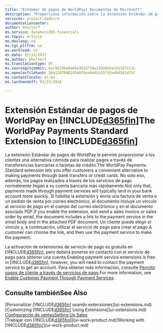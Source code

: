 ```yaml
---
title: "Estándar de pagos de WorldPay| Documentos de Microsoft"
description: "Proporciona información sobre la extensión Estándar de pagos de WorldPay"
services: project-madeira
documentationcenter: 
author: bholtorf
ms.service: dynamics365-financials
ms.topic: article
ms.devlang: na
ms.tgt_pltfrm: na
ms.workload: na
ms.date: 02/22/2017
ms.author: bholtorf
ms.translationtype: HT
ms.sourcegitcommit: bec0619be0a65e3625759e13d2866ac615d7513c
ms.openlocfilehash: 58a1207696245b8f6ea6ad2c55793ad60101d75f
ms.contentlocale: es-mx
ms.lasthandoff: 03/22/2018

---
```

# <a name="the-worldpay-payments-standard-extension-to-included365finincludesd365finlongmdmd"></a><span data-ttu-id="c38a8-103">Extensión Estándar de pagos de WorldPay en [!INCLUDE[d365fin](includes/d365fin_long_md.md)]</span><span class="sxs-lookup"><span data-stu-id="c38a8-103">The WorldPay Payments Standard Extension to [!INCLUDE[d365fin](includes/d365fin_long_md.md)]</span></span>
<span data-ttu-id="c38a8-104">La extensión Estándar de pagos de WorldPay le permite proporcionar a los clientes una alternativa cómoda para realizar pagos a través de transferencias bancarias o tarjetas de crédito.</span><span class="sxs-lookup"><span data-stu-id="c38a8-104">The WorldPay Payments Standard extension lets you offer customers a convenient alternative to making payments through bank transfers or credit cards.</span></span> <span data-ttu-id="c38a8-105">No solo eso, además, los pagos realizados a través de los servicios de pago normalmente llegan a su cuenta bancaria más rápidamente.</span><span class="sxs-lookup"><span data-stu-id="c38a8-105">Not only that, payments made through payment services will typically land in your bank account more quickly.</span></span>
<span data-ttu-id="c38a8-106">Si habilita la extensión y envía una factura de venta o un pedido de venta por correo electrónico, el documento incluye un vínculo al servicio de pago en el cuerpo del correo electrónico y en el documento asociado PDF.</span><span class="sxs-lookup"><span data-stu-id="c38a8-106">If you enable the extension, and send a sales invoice or sales order by email, the document includes a link to the payment service in the email body and in the attached PDF document.</span></span> <span data-ttu-id="c38a8-107">Un cliente puede elegir el vínculo y, a continuación, utilizar el servicio de pago para crear el pago.</span><span class="sxs-lookup"><span data-stu-id="c38a8-107">A customer can choose the link, and then use the payment service to make the payment.</span></span>

<span data-ttu-id="c38a8-108">La activación de extensiones de servicio de pago es gratuita en [!INCLUDE[d365fin](includes/d365fin_md.md)], pero deberá ponerse en contacto con el servicio de pago para obtener una cuenta.</span><span class="sxs-lookup"><span data-stu-id="c38a8-108">Enabling payment service extensions is free in [!INCLUDE[d365fin](includes/d365fin_md.md)], however, you will need to contact the payment service to get an account.</span></span> <span data-ttu-id="c38a8-109">Para obtener más información, consulte [Permitir pagos de cliente a través de servicios de pago](sales-how-enable-payment-service-extensions.md).</span><span class="sxs-lookup"><span data-stu-id="c38a8-109">For more information, see [Enable Customer Payment Through Payment Services](sales-how-enable-payment-service-extensions.md).</span></span>

## <a name="see-also"></a><span data-ttu-id="c38a8-110">Consulte también</span><span class="sxs-lookup"><span data-stu-id="c38a8-110">See Also</span></span>
<span data-ttu-id="c38a8-111">[Personalizar [!INCLUDE[d365fin](includes/d365fin_md.md)] usando extensiones](ui-extensions.md)</span><span class="sxs-lookup"><span data-stu-id="c38a8-111">[Customizing [!INCLUDE[d365fin](includes/d365fin_md.md)] Using Extensions](ui-extensions.md)</span></span>  
[<span data-ttu-id="c38a8-112">Configuración de ventas</span><span class="sxs-lookup"><span data-stu-id="c38a8-112">Setting Up Sales</span></span>](sales-setup-sales.md)  
<span data-ttu-id="c38a8-113">[Trabajar con [!INCLUDE[d365fin](includes/d365fin_md.md)]](ui-work-product.md)</span><span class="sxs-lookup"><span data-stu-id="c38a8-113">[Working with [!INCLUDE[d365fin](includes/d365fin_md.md)]](ui-work-product.md)</span></span>
